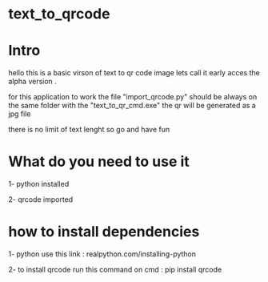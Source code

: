 # text_to_qrcode
# Intro
hello this is a basic virson of text to qr code image lets call it early acces the alpha version .

for this application to work the file "import_qrcode.py" should be always on the same folder with the "text_to_qr_cmd.exe"
the qr will be generated as a jpg file

there is no limit of text lenght so go and have fun 

# What do you need to use it

1- python installed 

2- qrcode imported

# how to install dependencies 

1- python use this link : realpython.com/installing-python

2- to install qrcode run this command on cmd : pip install qrcode
